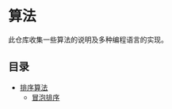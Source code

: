 算法  
========

此仓库收集一些算法的说明及多种编程语言的实现。  

目录
--------

* [排序算法](sort/)
  * [冒泡排序](sort/bubble_sort/)
